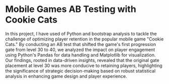 # Mobile Games AB Testing with Cookie Cats

In this project, I have used of Python and bootstrap analysis to tackle the challenge of optimizing player retention in the popular mobile game "Cookie Cats." By conducting an AB test that shifted the game's first progression gate from level 30 to 40, we analyzed the impact on player engagement using Python's Pandas for data handling and Matplotlib for visualization. Our findings, rooted in data-driven insights, revealed that the original gate placement at level 30 was more conducive to retaining players, highlighting the significance of strategic decision-making based on robust statistical analysis in enhancing game design and player experience.

